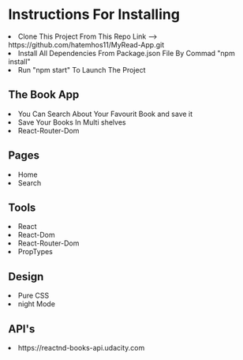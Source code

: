 # Instructions For Installing
<li>Clone This Project From This Repo Link --> https://github.com/hatemhos11/MyRead-App.git </li>
<li>Install All Dependencies From Package.json File By Commad "npm install" </li>
<li>Run "npm start" To Launch The Project</li>

## The Book App 
<li>You Can Search About Your Favourit Book and save it</li>
<li>Save Your Books In Multi shelves</li>
<li>React-Router-Dom</li>

## Pages
<li>Home</li>
<li>Search</li>


## Tools 
<li>React</li>
<li>React-Dom</li>
<li>React-Router-Dom</li>
<li>PropTypes</li>


## Design
<li>Pure CSS</li>
<li>night Mode</li>


## API's
<li>https://reactnd-books-api.udacity.com</li>
